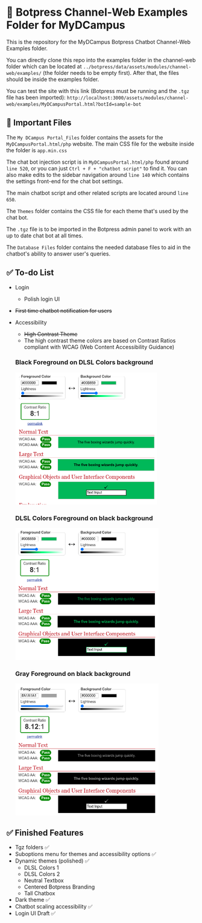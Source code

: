 # 🤖 Botpress Channel-Web Examples Folder for MyDCampus
This is the repository for the MyDCampus Botpress Chatbot Channel-Web Examples folder.

You can directly clone this repo into the examples folder in the channel-web folder which can be located at `../botpress/data/assets/modules/channel-web/examples/` (the folder  needs to be empty first). After that, the files should be inside the examples folder.

You can test the site with this link (Botpress must be running and the `.tgz` file has been imported): `http://localhost:3000/assets/modules/channel-web/examples/MyDCampusPortal.html?botId=sample-bot`

## 📁 Important Files
The `My DCampus Portal_Files` folder contains the assets for the `MyDCampusPortal.html/php` website. The main CSS file for the website inside the folder is `app.min.css`

The chat bot injection script is in `MyDCampusPortal.html/php` found around `line 520`, or you can just `Ctrl + F + "chatbot script"` to find it. You can also make edits to the sidebar navigation around `line 140` which contains the settings front-end for the chat bot settings.

The main chatbot script and other related scripts are located around `line 650`.

The `Themes` folder contains the CSS file for each theme that's used by the chat bot.

The `.tgz` file is to be imported in the Botpress admin panel to work with an up to date chat bot at all times.

The `Database Files` folder contains the needed database files to aid in the chatbot's ability to answer user's queries.

## ✅ To-do List
- Login 
	- Polish login UI
- ~~First time chatbot notification for users~~
- Accessibility
	- ~~High Contrast Theme~~
	- The high contrast theme colors are based on Contrast Ratios compliant with WCAG (Web Content Accessibility Guidance)
	### Black Foreground on DLSL Colors background
	<img src="git_img_assets/Blackfg-to-DLSLbg.png" height=350>
	
	### DLSL Colors Foreground on black background
	<img src="git_img_assets/DLSLfg-to-blackbg.png" height=350>
	
	### Gray Foreground on black background
	<img src="git_img_assets/Grayfg-to-blackbg.png" height=350>

## ✅ Finished Features
- Tgz folders ✅
- Suboptions menu for themes and accessibility options ✅
- Dynamic themes (polished) ✅
	- DLSL Colors 1
	- DLSL Colors 2
	- Neutral Textbox
	- Centered Botpress Branding
	- Tall Chatbox
- Dark theme ✅
- Chatbot scaling accessibility  ✅
- Login UI Draft ✅
